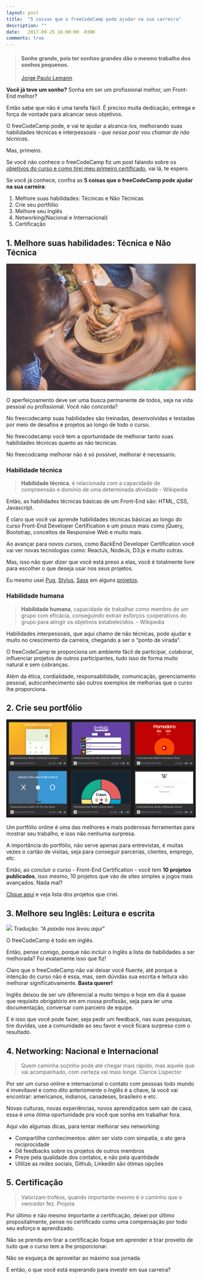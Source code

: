 ```yaml
---
layout: post
title:  "5 coisas que o freeCodeCamp pode ajudar na sua carreira"
description: ""
date:   2017-09-25 16:00:00 -0300
comments: true
---
```


> #### Sonhe grande, pois ter sonhos grandes dão o mesmo trabalho dos sonhos pequenos.
> [Jorge Paulo Lemann](https://pt.wikipedia.org/wiki/Jorge_Paulo_Lemann)

__Você já teve um sonho?__ Sonha em ser um profissional melhor, um Front-End melhor?

Então sabe que não é uma tarefa fácil. É preciso muita dedicação, entrega e força de vontade para alcancar seus objetivos.

O freeCodeCamp pode, e vai te ajudar a alcanca-los, melhorando suas habilidades técnicas e  interpessoais - _que nesse post vou chamar de não técnicas_.

Mas, primeiro.

Se você não conhece o freeCodeCamp fiz um post falando sobre os [objetivos do curso e como tirei meu primeiro certificado](/freecodecamp-o-primeiro-certificado-a-gente-nunca-esquece/), vai lá, te espero.

Se você já conhece, confira as __5 coisas que o freeCodeCamp pode ajudar na sua carreira__:

 1. Melhore suas habilidades: Técnicas e Não Técnicas
 2. Crie seu portfólio
 3. Melhore seu Inglês
 4. Networking(Nacional e Internacional)
 5. Certificação

## 1. Melhore suas habilidades: Técnica e Não Técnica

![](/assets/img/posts/photo-1.jpg)

O aperfeiçoamento deve ser uma busca permanente de todos, seja na vida pessoal ou profissional. Você não concorda?

No freecodecamp suas habilidades são treinadas, desenvolvidas e testadas por meio de desafios e projetos ao longo de todo o curso.

No freecodecamp você tem a oportunidade de melhorar tanto suas habilidades técnicas quanto as não tecnicas.

No freecodcamp melhorar não é só possivel, melhorar é necessario.

### Habilidade técnica

> __Habilidade técnica__, é relacionada com a capacidade de compreensão e domínio de uma determinada atividade - Wikipedia

Então, as habilidades técnicas básicas de um Front-End são: HTML, CSS, Javascript.

É claro que você vai aprende habilidades técnicas básicas ao longo do curso Front-End Developer Certification e um pouco mais como jQuery, Bootstrap, conceitos de Responsive Web e muito mais.

Ao avançar para novos cursos, como BackEnd Developer Certification você vai ver novas tecnologias como: ReactJs, NodeJs, D3.js e muito outras.

Mas, isso não quer dizer que você está preso a elas, você é totalmente livre para escolher o que deseja usar nos seus projetos.

Eu mesmo usei [Pug](https://pugjs.org/api/getting-started.html "Site oficial do Pug"), [Stylus](http://stylus-lang.com/ "Site oficial do Stylus"), [Sass](http://sass-lang.com/ "Site oficial do Sass") em alguns [projetos](https://codepen.io/collection/DVPYMq/).

### Habilidade humana

> __Habilidade humana__, capacidade de trabalhar como membro de um grupo com eficácia, conseguindo extrair esforços cooperativos do grupo para atingir os objetivos estabelecidos. - Wikipedia

Habilidades interpessoais, que aqui chamo de não técnicas, pode ajudar e muito no crescimento da carreira, chegando a ser o “ponto de virada”.

O freeCodeCamp te proporciona um ambiente fácil de participar, colaborar, influenciar projetos de outros participantes, tudo isso de forma muito natural e sem cobranças.

Além da ética, cordialidade, responsabilidade, comunicação, gerenciamento pessoal, autoconhecimento são outros exemplos de melhorias que o curso lhe proporciona.

## 2. Crie seu portfólio

![](/assets/img/posts/photo-2.png)

Um portfólio online é uma das melhores e mais poderosas ferramentas para mostrar seu trabalho, e isso não nenhuma surpresa.

A importância do portfólio, não serve apenas para entrevistas, é muitas vezes o cartão de visitas, seja para conseguir parcerias, clientes, emprego, etc.

Então, ao concluir o curso - Front-End Certification - você tem __10 projetos publicados__, isso mesmo, 10 projetos que vão de sites simples a jogos mais avançados. Nada mal?

[Clique aqui](https://codepen.io/collection/DVPYMq/) e veja lista dos projetos que criei.


## 3. Melhore seu Inglês: Leitura e escrita

![](/assets/img/posts/photo-3.jpg)
Tradução: _"A paixão nos levou aqui"_

O freeCodeCamp é todo em inglês.

Então, pense comigo, porque não incluir o Inglês a lista de habilidades a ser melhorada? Foi exatamente isso que fiz!

Claro que o freeCodeCamp não vai deixar você fluente, até porque a intenção do curso não é essa, mas, sem dúvidas sua escrita e leitura vão melhorar significativamente. __Basta querer!__

Inglês deixou de ser um diferencial a muito tempo e hoje em dia é quase que requisito obrigatório em em nossa profissão, seja para ler uma documentação, conversar com parceiro de equipe.

E é isso que você pode fazer, seja pedir um feedback, nas suas pesquisas, tire duvidas, use a comunidade ao seu favor e você ficara surpreso com o resultado.

## 4. Networking: Nacional e Internacional

> Quem caminha sozinho pode até chegar mais rápido, mas aquele que vai acompanhado, com certeza vai mais longe.
> Clarice Lispector


Por ser um curso online e internacional o contato com pessoas todo mundo é invevitavel e como dito anteriomente o Inglês é a chave, lá você vai encontrar: americanos, indianos, canadeses, brasileiro e etc.

Novas culturas, novas experiências, novos aprendizados sem sair de casa, essa é uma ótima oportunidade pra você que sonha em trabalhar fora.

Aqui vão algumas dicas, para tentar melhorar seu networking:

- Compartilhe conhecimentos: além ser visto com simpatia, o ato gera reciprocidade
- Dê feedbacks sobre os projetos de outros membros
- Preze pela qualidade dos contatos, e não pela quantidade
- Utilize as redes sociais, Github, Linkedin são ótimas opções

## 5. Certificação

> Valorizam troféus, quando importante mesmo é o caminho que o vencedor fez.
> Projota

Por último e não mesmo importante a certificação, deixei por último propositalmente, pense no certificado como uma compensação por todo seu esforço e aprendizado.

Não se prenda em tirar a certificação foque em aprender e tirar proveito de tudo que o curso tem a lhe proporcionar.

Não se esqueça de aproveitar ao máximo sua jornada.

E então, o que você está esperando para investir em sua carreira?
